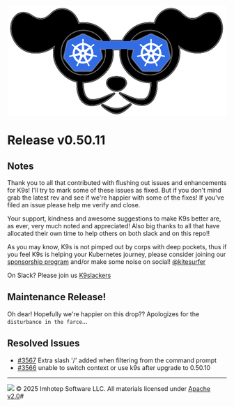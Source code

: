 <img src="https://raw.githubusercontent.com/derailed/k9s/master/assets/k9s.png" align="center" width="800" height="auto"/>

# Release v0.50.11

## Notes

Thank you to all that contributed with flushing out issues and enhancements for K9s!
I'll try to mark some of these issues as fixed. But if you don't mind grab the latest rev
and see if we're happier with some of the fixes!
If you've filed an issue please help me verify and close.

Your support, kindness and awesome suggestions to make K9s better are, as ever, very much noted and appreciated!
Also big thanks to all that have allocated their own time to help others on both slack and on this repo!!

As you may know, K9s is not pimped out by corps with deep pockets, thus if you feel K9s is helping your Kubernetes journey,
please consider joining our [sponsorship program](https://github.com/sponsors/derailed) and/or make some noise on social! [@kitesurfer](https://twitter.com/kitesurfer)

On Slack? Please join us [K9slackers](https://join.slack.com/t/k9sers/shared_invite/zt-3360a389v-ElLHrb0Dp1kAXqYUItSAFA)

## Maintenance Release!

Oh dear! Hopefully we're happier on this drop?? Apologizes for the `disturbance in the farce`...

## Resolved Issues

* [#3567](https://github.com/derailed/k9s/issues/3567) Extra slash '/' added when filtering from the command prompt
* [#3566](https://github.com/derailed/k9s/issues/3566) unable to switch context or use k9s after upgrade to 0.50.10

---
<img src="https://raw.githubusercontent.com/derailed/k9s/master/assets/imhotep_logo.png" width="32" height="auto"/> © 2025 Imhotep Software LLC. All materials licensed under [Apache v2.0](http://www.apache.org/licenses/LICENSE-2.0)#